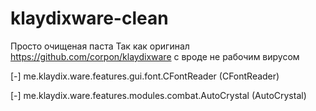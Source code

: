 # klaydixware-clean
Просто очищеная паста
Так как оригинал https://github.com/corpon/klaydixware с вроде не рабочим вирусом

[-] me.klaydix.ware.features.gui.font.CFontReader (CFontReader)

[-] me.klaydix.ware.features.modules.combat.AutoCrystal (AutoCrystal)
